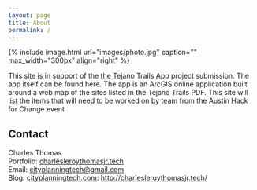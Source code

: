 ```yaml
---
layout: page
title: About
permalink: /
---
```


{% include image.html url="images/photo.jpg" caption="" max_width="300px" align="right" %}

This site is in support of the the Tejano Trails App project submission. The app itself can  be found here. The app is an ArcGIS online application built around a web map of the sites listed in the Tejano Trails PDF. This site will list the items that will need to be worked on by team from the Austin Hack for Change event  

## Contact

Charles Thomas <br />
Portfolio: [charlesleroythomasjr.tech] <br />
Email: [cityplanningtech@gmail.com]<br />
Blog: [cityplanningtech.com]: http://charlesleroythomasjr.tech/<br />


[charlesleroythomasjr.tech]: http://charlesleroythomasjr.tech/
[cityplanningtech@gmail.com]: mailto:cityplanningtech@gmail.com
[cityplanningtech.com]: http://cityplanningtech.com
